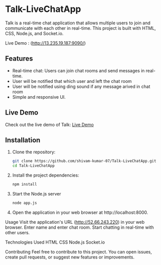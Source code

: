 # Talk-LiveChatApp

Talk is a real-time chat application that allows multiple users to join and communicate with each other in real-time. This project is built with HTML, CSS, Node.js, and Socket.io.

Live Demo : (http://13.235.19.187:9090/)

## Features

- Real-time chat: Users can join chat rooms and send messages in real-time.
- User will be notified that which user and left the chat room
- User will be notified using ding sound if any message arived in chat room
- Simple and responsive UI.

## Live Demo

Check out the live demo of Talk: [Live Demo](http://13.235.19.187:9090/)

## Installation

1. Clone the repository:

   ```bash
   git clone https://github.com/shivam-kumar-07/Talk-LiveChatApp.git
   cd Talk-LiveChatApp
2. Install the project dependencies:
    ```bash
   npm install
4. Start the Node.js server
    ```bash
   node app.js
6. Open the application in your web browser at http://localhost:8000.
   
Usage
Visit the application's URL (http://52.66.243.220) in your web browser.
Enter name and enter chat room.
Start chatting in real-time with other users.

Technologies Used
HTML
CSS
Node.js
Socket.io

Contributing
Feel free to contribute to this project. You can open issues, create pull requests, or suggest new features or improvements.
